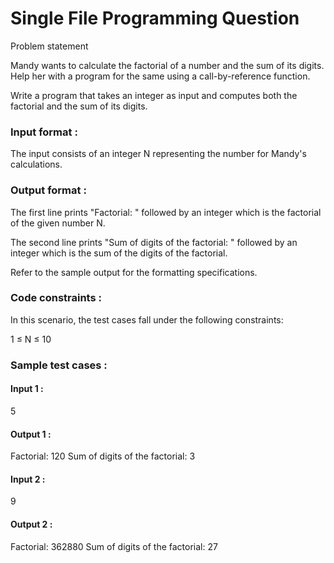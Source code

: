 # Single File Programming Question

Problem statement

Mandy wants to calculate the factorial of a number and the sum of its digits. Help her with a program for the same using a call-by-reference function.

Write a program that takes an integer as input and computes both the factorial and the sum of its digits.

### Input format :

The input consists of an integer N representing the number for Mandy's calculations.

### Output format :

The first line prints "Factorial: " followed by an integer which is the factorial of the given number N.

The second line prints "Sum of digits of the factorial: " followed by an integer which is the sum of the digits of the factorial.

Refer to the sample output for the formatting specifications.

### Code constraints :

In this scenario, the test cases fall under the following constraints:

1 ≤ N ≤ 10

### Sample test cases :

#### Input 1 :

5

#### Output 1 :

Factorial: 120
Sum of digits of the factorial: 3

#### Input 2 :

9

#### Output 2 :

Factorial: 362880
Sum of digits of the factorial: 27
